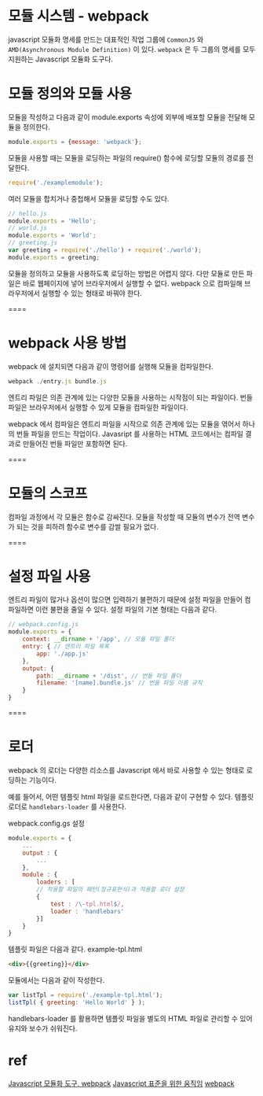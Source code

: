 # 모듈 시스템 - webpack
javascript 모듈화 명세를 만드는 대표적인 작업 그룹에 `CommonJS` 와 `AMD(Asynchronous Module Definition)` 이 있다.
`webpack` 은 두 그룹의 명세를 모두 지원하는 Javascript 모듈화 도구다.

# 모듈 정의와 모듈 사용
모듈을 작성하고 다음과 같이 module.exports 속성에 외부에 배포할 모듈을 전달해 모듈을 정의한다.
```js
module.exports = {message: 'webpack'};
```
모듈을 사용할 때는 모듈을 로딩하는 파일의 require() 함수에 로딩할 모듈의 경로를 전달한다.
```js
require('./examplemodule');
```
여러 모듈을 합치거나 중첩해서 모듈을 로딩할 수도 있다.
```js
// hello.js
module.exports = 'Hello';  
// world.js
module.exports = 'World';  
// greeting.js
var greeting = require('./hello') + require('./world');
module.exports = greeting;  
```
모듈을 정의하고 모듈을 사용하도록 로딩하는 방법은 어렵지 않다. 다만 모듈로 만든 파일은 바로 웹페이지에 넣어 브라우저에서 실행할 수 없다.
webpack 으로 컴파일해 브라우저에서 실행할 수 있는 형태로 바꿔야 한다.

====

# webpack 사용 방법
webpack 에 설치되면 다음과 같이 명령어를 실행해 모듈을 컴파일한다.
```js
webpack ./entry.js bundle.js
```

엔트리 파일은 의존 관계에 있는 다양한 모듈을 사용하는 시작점이 되는 파일이다.
번들 파일은 브라우저에서 실행할 수 있게 모듈을 컴파일한 파일이다.

webpack 에서 컴파일은 엔트리 파일을 시작으로 의존 관계에 있는 모듈을 엮어서 하나의 번들 파일을 만드는 작업이다.
Javasript 를 사용하는 HTML 코드에서는 컴파일 결과로 만들어진 번들 파일만 포함하면 된다.

====

# 모듈의 스코프
컴파일 과정에서 각 모듈은 함수로 감싸진다. 모듈을 작성할 때 모듈의 변수가 전역 변수가 되는 것을 피하려 함수로 변수를 감쌀 필요가 없다.

====

# 설정 파일 사용
엔트리 파일이 많거나 옵션이 많으면 입력하기 불편하기 때문에 설정 파일을 만들어 컴파일하면 이런 불편을 줄일 수 있다.
설정 파일의 기본 형태는 다음과 같다.
```js
// webpack.config.js
module.exports = {  
    context: __dirname + '/app', // 모듈 파일 폴더
    entry: { // 엔트리 파일 목록
        app: './app.js' 
    },
    output: {
        path: __dirname + '/dist', // 번들 파일 폴더
        filename: '[name].bundle.js' // 번들 파일 이름 규칙
    }
}
```

====

# 로더
webpack 의 로더는 다양한 리소스를 Javascript 에서 바로 사용할 수 있는 형태로 로딩하는 기능이다.

예를 들어서, 어떤 템플릿 html 파일을 로드한다면, 다음과 같이 구현할 수 있다.
템플릿 로더로 `handlebars-loader` 를 사용한다.

webpack.config.gs 설정
```js
module.exports = {  
    ...
    output : {
        ...
    },
    module : {
        loaders : [
        // 적용할 파일의 패턴(정규표현식)과 적용할 로더 설정
        {
            test : /\-tpl.html$/,
            loader : 'handlebars'
        }]
    }
}
```
템플릿 파일은 다음과 같다. example-tpl.html
```html
<div>{{greeting}}</div> 
```
모듈에서는 다음과 같이 작성한다.
```js
var listTpl = require('./example-tpl.html');  
listTpl( { greeting: 'Hello World' } );  
```

handlebars-loader 를 활용하면 템플릿 파일을 별도의 HTML 파일로 관리할 수 있어 유지와 보수가 쉬워진다.




# ref
[Javascript 모듈화 도구, webpack](https://d2.naver.com/helloworld/0239818)
[Javascript 표준을 위한 움직임](https://d2.naver.com/helloworld/12864)
[webpack](https://webpack.js.org)